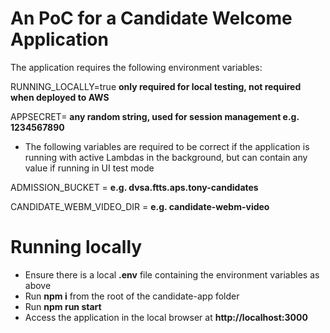 # An PoC for a Candidate Welcome Application

The application requires the following environment variables:

RUNNING_LOCALLY=true **only required for local testing, not required when deployed to AWS**

APPSECRET= **any random string, used for session management e.g. 1234567890**

- The following variables are required to be correct if the application is running with active Lambdas in the background, but can contain any value if running in UI test mode


ADMISSION_BUCKET = **e.g. dvsa.ftts.aps.tony-candidates**

CANDIDATE_WEBM_VIDEO_DIR = **e.g. candidate-webm-video**

# Running locally

- Ensure there is a local **.env** file containing the environment variables as above
- Run **npm i** from the root of the candidate-app folder
- Run **npm run start**
- Access the application in the local browser at **http://localhost:3000**